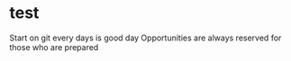 # test
Start on git
every days is good day
Opportunities are always reserved for those who are prepared

